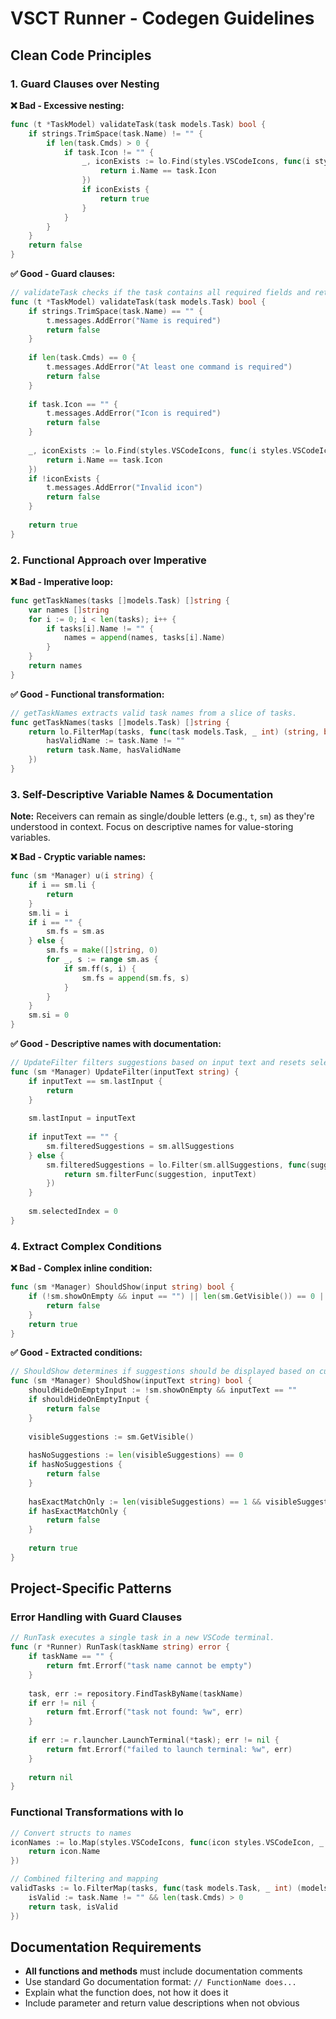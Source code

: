 # VSCT Runner - Codegen Guidelines

## Clean Code Principles

### 1. Guard Clauses over Nesting

**❌ Bad - Excessive nesting:**
```go
func (t *TaskModel) validateTask(task models.Task) bool {
    if strings.TrimSpace(task.Name) != "" {
        if len(task.Cmds) > 0 {
            if task.Icon != "" {
                _, iconExists := lo.Find(styles.VSCodeIcons, func(i styles.VSCodeIcon) bool {
                    return i.Name == task.Icon
                })
                if iconExists {
                    return true
                }
            }
        }
    }
    return false
}
```

**✅ Good - Guard clauses:**
```go
// validateTask checks if the task contains all required fields and returns validation result.
func (t *TaskModel) validateTask(task models.Task) bool {
    if strings.TrimSpace(task.Name) == "" {
        t.messages.AddError("Name is required")
        return false
    }
    
    if len(task.Cmds) == 0 {
        t.messages.AddError("At least one command is required")
        return false
    }
    
    if task.Icon == "" {
        t.messages.AddError("Icon is required")
        return false
    }
    
    _, iconExists := lo.Find(styles.VSCodeIcons, func(i styles.VSCodeIcon) bool {
        return i.Name == task.Icon
    })
    if !iconExists {
        t.messages.AddError("Invalid icon")
        return false
    }
    
    return true
}
```

### 2. Functional Approach over Imperative

**❌ Bad - Imperative loop:**
```go
func getTaskNames(tasks []models.Task) []string {
    var names []string
    for i := 0; i < len(tasks); i++ {
        if tasks[i].Name != "" {
            names = append(names, tasks[i].Name)
        }
    }
    return names
}
```

**✅ Good - Functional transformation:**
```go
// getTaskNames extracts valid task names from a slice of tasks.
func getTaskNames(tasks []models.Task) []string {
    return lo.FilterMap(tasks, func(task models.Task, _ int) (string, bool) {
        hasValidName := task.Name != ""
        return task.Name, hasValidName
    })
}
```

### 3. Self-Descriptive Variable Names & Documentation

**Note:** Receivers can remain as single/double letters (e.g., `t`, `sm`) as they're understood in context. Focus on descriptive names for value-storing variables.

**❌ Bad - Cryptic variable names:**
```go
func (sm *Manager) u(i string) {
    if i == sm.li {
        return
    }
    sm.li = i
    if i == "" {
        sm.fs = sm.as
    } else {
        sm.fs = make([]string, 0)
        for _, s := range sm.as {
            if sm.ff(s, i) {
                sm.fs = append(sm.fs, s)
            }
        }
    }
    sm.si = 0
}
```

**✅ Good - Descriptive names with documentation:**
```go
// UpdateFilter filters suggestions based on input text and resets selection only if input changed.
func (sm *Manager) UpdateFilter(inputText string) {
    if inputText == sm.lastInput {
        return
    }
    
    sm.lastInput = inputText
    
    if inputText == "" {
        sm.filteredSuggestions = sm.allSuggestions
    } else {
        sm.filteredSuggestions = lo.Filter(sm.allSuggestions, func(suggestion string, _ int) bool {
            return sm.filterFunc(suggestion, inputText)
        })
    }
    
    sm.selectedIndex = 0
}
```

### 4. Extract Complex Conditions

**❌ Bad - Complex inline condition:**
```go
func (sm *Manager) ShouldShow(input string) bool {
    if (!sm.showOnEmpty && input == "") || len(sm.GetVisible()) == 0 || (len(sm.GetVisible()) == 1 && sm.GetVisible()[0] == input) {
        return false
    }
    return true
}
```

**✅ Good - Extracted conditions:**
```go
// ShouldShow determines if suggestions should be displayed based on current state and input.
func (sm *Manager) ShouldShow(inputText string) bool {
    shouldHideOnEmptyInput := !sm.showOnEmpty && inputText == ""
    if shouldHideOnEmptyInput {
        return false
    }
    
    visibleSuggestions := sm.GetVisible()
    
    hasNoSuggestions := len(visibleSuggestions) == 0
    if hasNoSuggestions {
        return false
    }
    
    hasExactMatchOnly := len(visibleSuggestions) == 1 && visibleSuggestions[0] == inputText
    if hasExactMatchOnly {
        return false
    }
    
    return true
}
```

## Project-Specific Patterns

### Error Handling with Guard Clauses
```go
// RunTask executes a single task in a new VSCode terminal.
func (r *Runner) RunTask(taskName string) error {
    if taskName == "" {
        return fmt.Errorf("task name cannot be empty")
    }
    
    task, err := repository.FindTaskByName(taskName)
    if err != nil {
        return fmt.Errorf("task not found: %w", err)
    }
    
    if err := r.launcher.LaunchTerminal(*task); err != nil {
        return fmt.Errorf("failed to launch terminal: %w", err)
    }
    
    return nil
}
```

### Functional Transformations with lo
```go
// Convert structs to names
iconNames := lo.Map(styles.VSCodeIcons, func(icon styles.VSCodeIcon, _ int) string { 
    return icon.Name 
})

// Combined filtering and mapping
validTasks := lo.FilterMap(tasks, func(task models.Task, _ int) (models.Task, bool) {
    isValid := task.Name != "" && len(task.Cmds) > 0
    return task, isValid
})
```

## Documentation Requirements

- **All functions and methods** must include documentation comments
- Use standard Go documentation format: `// FunctionName does...`
- Explain what the function does, not how it does it
- Include parameter and return value descriptions when not obvious